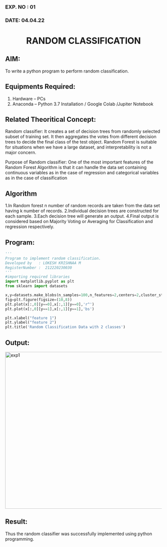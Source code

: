 ### EXP. NO : 01
### DATE: 04.04.22

# <p align="center">RANDOM CLASSIFICATION</p>
## AIM:
To write a python program to perform random classification.

## Equipments Required:
1. Hardware – PCs
2. Anaconda – Python 3.7 Installation / Google Colab /Jupiter Notebook

## Related Theoritical Concept:

Random classifier: It creates a set of decision trees from randomly selected subset of training set. It then aggregates the votes from different decision trees to decide the final class of the test object. Random Forest is suitable for situations when we have a large dataset, and interpretability is not a major concern.

Purpose of Random classifier: One of the most important features of the Random Forest Algorithm is that it can handle the data set containing continuous variables as in the case of regression and categorical variables as in the case of classification

## Algorithm
1.In Random forest n number of random records are taken from the data set having k number of records.
2.Individual decision trees are constructed for each sample.
3.Each decision tree will generate an output.
4.Final output is considered based on Majority Voting or Averaging for Classification and regression respectively.

## Program:
```python
'''
Program to implement random classification.
Developed by   : LOKESH KRISHNAA M 
RegisterNumber :  212220230030
'''
#importing required libraries 
import matplotlib.pyplot as plt
from sklearn import datasets

x,y=datasets.make_blobs(n_samples=100,n_features=2,centers=2,cluster_std=1.05,random_state=2)
fig=plt.figure(figsize=(10,8))
plt.plot(x[:,0][y==0],x[:,1][y==0],'r^')
plt.plot(x[:,0][y==1],x[:,1][y==1],'bs')

plt.xlabel("feature 1")
plt.ylabel("feature 2")
plt.title('Random Classification Data with 2 classes')
```

## Output:

<img width="505" alt="exp1" src="https://user-images.githubusercontent.com/75234646/165083014-b41c2112-e220-44cb-a548-e9d6ff9e1d04.png">

## Result:
Thus the random classifier was successfully implemented using python programming.



